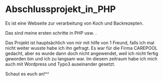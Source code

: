 # Abschlussprojekt_in_PHP

Es ist eine Webseite zur verarbeitung von Koch und Backrezepten.

Das sind meine ersten schritte in PHP usw. . 

Das Projekt ist hauptsächlich von mir mit hilfe von 1 Freund, falls ich mal nicht weiter wusste habe ich ihn gefragt.
Es war für die Firma CAREPOOL gedacht, aber es wurde dann doch nicht angewendet, weil ich nicht fertig geworden bin und ich zu langsam war.
Im diesem zeitraum habe ich mich auch mit Wordpress und Typo3 auseinander gesetzt.

Schaut es euch an!^^
